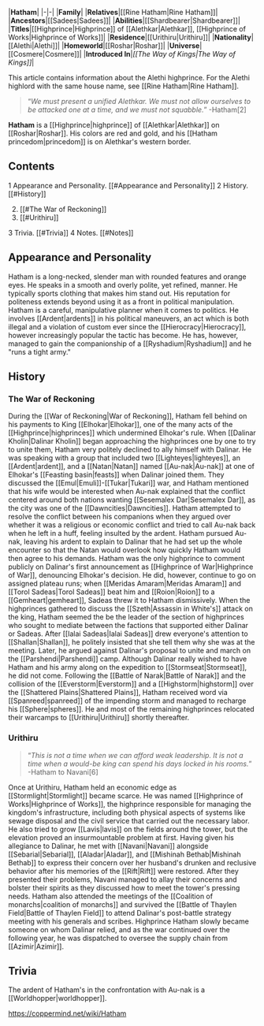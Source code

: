 |**Hatham**|
|-|-|
|**Family**|
|**Relatives**|[[Rine Hatham\|Rine Hatham]]|
|**Ancestors**|[[Sadees\|Sadees]]|
|**Abilities**|[[Shardbearer\|Shardbearer]]|
|**Titles**|[[Highprince\|Highprince]] of [[Alethkar\|Alethkar]], [[Highprince of Works\|Highprince of Works]]|
|**Residence**|[[Urithiru\|Urithiru]]|
|**Nationality**|[[Alethi\|Alethi]]|
|**Homeworld**|[[Roshar\|Roshar]]|
|**Universe**|[[Cosmere\|Cosmere]]|
|**Introduced In**|*[[The Way of Kings\|The Way of Kings]]*|

This article contains information about the Alethi highprince. For the Alethi highlord with the same house name, see [[Rine Hatham\|Rine Hatham]].
>“*We must present a unified Alethkar. We must not allow ourselves to be attacked one at a time, and we must not squabble.*”
\-Hatham[2]


**Hatham** is a [[Highprince\|highprince]] of [[Alethkar\|Alethkar]] on [[Roshar\|Roshar]]. His colors are red and gold, and his [[Hatham princedom\|princedom]] is on Alethkar's western border.

## Contents

1 Appearance and Personality. [[#Appearance and Personality]] 
2 History. [[#History]] 

2. [[#The War of Reckoning]] 
2. [[#Urithiru]] 


3 Trivia. [[#Trivia]] 
4 Notes. [[#Notes]] 


## Appearance and Personality
Hatham is a long-necked, slender man with rounded features and orange eyes. He speaks in a smooth and overly polite, yet refined, manner. He typically sports clothing that makes him stand out. His reputation for politeness extends beyond using it as a front in political manipulation.
Hatham is a careful, manipulative planner when it comes to politics. He involves [[Ardent\|ardents]] in his political maneuvers, an act which is both illegal and a violation of custom ever since the [[Hierocracy\|Hierocracy]], however increasingly popular the tactic has become. He has, however, managed to gain the companionship of a [[Ryshadium\|Ryshadium]] and he "runs a tight army."

## History
### The War of Reckoning
During the [[War of Reckoning\|War of Reckoning]], Hatham fell behind on his payments to King [[Elhokar\|Elhokar]], one of the many acts of the [[Highprince\|highprinces]] which undermined Elhokar's rule. When [[Dalinar Kholin\|Dalinar Kholin]] began approaching the highprinces one by one to try to unite them, Hatham very politely declined to ally himself with Dalinar. He was speaking with a group that included two [[Lighteyes\|lighteyes]], an [[Ardent\|ardent]], and a [[Natan\|Natan]] named [[Au-nak\|Au-nak]] at one of Elhokar's [[Feasting basin\|feasts]] when Dalinar joined them. They discussed the [[Emul\|Emuli]]-[[Tukar\|Tukari]] war, and Hatham mentioned that his wife would be interested when Au-nak explained that the conflict centered around both nations wanting [[Sesemalex Dar\|Sesemalex Dar]], as the city was one of the [[Dawncities\|Dawncities]]. Hatham attempted to resolve the conflict between his companions when they argued over whether it was a religious or economic conflict and tried to call Au-nak back when he left in a huff, feeling insulted by the ardent. Hatham pursued Au-nak, leaving his ardent to explain to Dalinar that he had set up the whole encounter so that the Natan would overlook how quickly Hatham would then agree to his demands.
Hatham was the only highprince to comment publicly on Dalinar's first announcement as [[Highprince of War\|Highprince of War]], denouncing Elhokar's decision. He did, however, continue to go on assigned plateau runs; when [[Meridas Amaram\|Meridas Amaram]] and [[Torol Sadeas\|Torol Sadeas]] beat him and [[Roion\|Roion]] to a [[Gemheart\|gemheart]], Sadeas threw it to Hatham dismissively. When the highprinces gathered to discuss the [[Szeth\|Assassin in White's]] attack on the king, Hatham seemed the be the leader of the section of highprinces who sought to mediate between the factions that supported either Dalinar or Sadeas. After [[Ialai Sadeas\|Ialai Sadeas]] drew everyone's attention to [[Shallan\|Shallan]], he politely insisted that she tell them why she was at the meeting. Later, he argued against Dalinar's proposal to unite and march on the [[Parshendi\|Parshendi]] camp. Although Dalinar really wished to have Hatham and his army along on the expedition to [[Stormseat\|Stormseat]], he did not come. Following the [[Battle of Narak\|Battle of Narak]] and the collision of the [[Everstorm\|Everstorm]] and a [[Highstorm\|highstorm]] over the [[Shattered Plains\|Shattered Plains]], Hatham received word via [[Spanreed\|spanreed]] of the impending storm and managed to recharge his [[Sphere\|spheres]]. He and most of the remaining highprinces relocated their warcamps to [[Urithiru\|Urithiru]] shortly thereafter.

### Urithiru
>“*This is not a time when we can afford weak leadership. It is not a time when a would-be king can spend his days locked in his rooms.*”
\-Hatham to Navani[6]

Once at Urithiru, Hatham held an economic edge as [[Stormlight\|Stormlight]] became scarce. He was named [[Highprince of Works\|Highprince of Works]], the highprince responsible for managing the kingdom's infrastructure, including both physical aspects of systems like sewage disposal and the civil service that carried out the necessary labor. He also tried to grow [[Lavis\|lavis]] on the fields around the tower, but the elevation proved an insurmountable problem at first. Having given his allegiance to Dalinar, he met with [[Navani\|Navani]] alongside [[Sebarial\|Sebarial]], [[Aladar\|Aladar]], and [[Mishinah Bethab\|Mishinah Bethab]] to express their concern over her husband's drunken and reclusive behavior after his memories of the [[Rift\|Rift]] were restored. After they presented their problems, Navani managed to allay their concerns and bolster their spirits as they discussed how to meet the tower's pressing needs. Hatham also attended the meetings of the [[Coalition of monarchs\|coalition of monarchs]] and survived the [[Battle of Thaylen Field\|Battle of Thaylen Field]] to attend Dalinar's post-battle strategy meeting with his generals and scribes.
Highprince Hatham slowly became someone on whom Dalinar relied, and as the war continued over the following year, he was dispatched to oversee the supply chain from [[Azimir\|Azimir]].

## Trivia
The ardent of Hatham's in the confrontation with Au-nak is a [[Worldhopper\|worldhopper]].


https://coppermind.net/wiki/Hatham